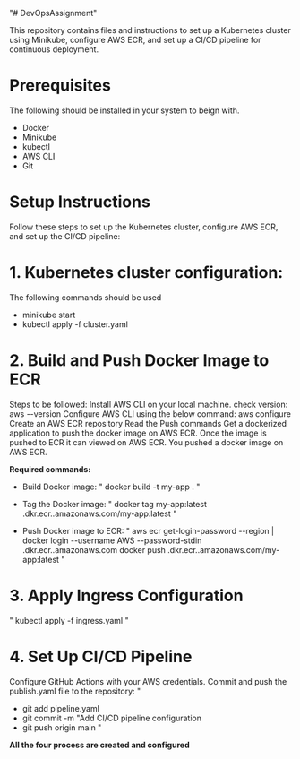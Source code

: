 "# DevOpsAssignment" 

This repository contains files and instructions to set up a Kubernetes cluster using Minikube, configure AWS ECR, and set up a CI/CD pipeline for continuous deployment.
# Prerequisites
The following should be installed in your system to beign with.

- Docker
- Minikube
- kubectl
- AWS CLI
- Git
# Setup Instructions
Follow these steps to set up the Kubernetes cluster, configure AWS ECR, and set up the CI/CD pipeline:

# 1. Kubernetes cluster configuration:
The following commands should be used 

- minikube start
- kubectl apply -f cluster.yaml


# 2. Build and Push Docker Image to ECR
Steps to be followed:
Install AWS CLI on your local machine. check version: aws --version
Configure AWS CLI using the below command: aws configure
Create an AWS ECR repository
Read the Push commands
Get a dockerized application to push the docker image on AWS ECR.
Once the image is pushed to ECR it can viewed on AWS ECR.
You pushed a docker image on AWS ECR.

**Required commands:**
* Build Docker image:
" docker build -t my-app . "

* Tag the Docker image:
" docker tag my-app:latest <your-aws-account-id>.dkr.ecr.<your-region>.amazonaws.com/my-app:latest "

* Push Docker image to ECR:
" aws ecr get-login-password --region <your-region> | docker login --username AWS --password-stdin <your-aws-account-id>.dkr.ecr.<your-region>.amazonaws.com
docker push <your-aws-account-id>.dkr.ecr.<your-region>.amazonaws.com/my-app:latest "

# 3. Apply Ingress Configuration
" kubectl apply -f ingress.yaml "
# 4. Set Up CI/CD Pipeline
Configure GitHub Actions with your AWS credentials.
Commit and push the publish.yaml file to the repository:
" 
- git add pipeline.yaml
- git commit -m "Add CI/CD pipeline configuration
- git push origin main
"

**All the four process are created and configured**
